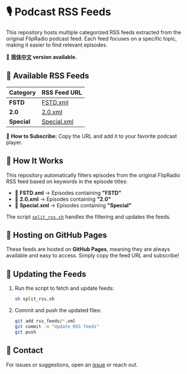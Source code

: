 # 🎙️ Podcast RSS Feeds  

This repository hosts multiple categorized RSS feeds extracted from the original FlipRadio podcast feed. Each feed focuses on a specific topic, making it easier to find relevant episodes.  

📖 **[简体中文](README_cn.md) version available.**  

## 📌 Available RSS Feeds  

| Category  | RSS Feed URL |
|-----------|-------------|
| **FSTD**  | [FSTD.xml](https://guy-chan.github.io/rss_feeds/FSTD.xml) |
| **2.0**   | [2.0.xml](https://guy-chan.github.io/rss_feeds/2.0.xml) |
| **Special** | [Special.xml](https://guy-chan.github.io/rss_feeds/Special.xml) |

🔗 **How to Subscribe:** Copy the URL and add it to your favorite podcast player.  

## 🔄 How It Works  

This repository automatically filters episodes from the original FlipRadio RSS feed based on keywords in the episode titles:  
- 📌 **FSTD.xml** → Episodes containing **"FSTD"**  
- 📌 **2.0.xml** → Episodes containing **"2.0"**  
- 📌 **Special.xml** → Episodes containing **"Special"**  

The script [`split_rss.sh`](split_rss.sh) handles the filtering and updates the feeds.  

## 🚀 Hosting on GitHub Pages  

These feeds are hosted on **GitHub Pages**, meaning they are always available and easy to access. Simply copy the feed URL and subscribe!  

## 🔧 Updating the Feeds  

1. Run the script to fetch and update feeds:  
   ```sh
   sh split_rss.sh
   ```
2. Commit and push the updated files:  
   ```sh
   git add rss_feeds/*.xml  
   git commit -m "Update RSS feeds"  
   git push  
   ```

## 📩 Contact  

For issues or suggestions, open an [issue](https://github.com/guy-chan/guy-chan.github.io/issues) or reach out.  